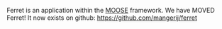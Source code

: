 Ferret is an application within the [MOOSE](http://mooseframework.org) framework.
We have MOVED Ferret! It now exists on github: https://github.com/mangerij/ferret